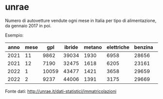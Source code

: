 # unrae
Numero di autovetture vendute ogni mese in Italia per tipo di alimentazione, da gennaio 2017 in poi.

Esempio:

|anno|mese|gpl|ibride|metano|elettriche|benzina|diesel|idrogeno|totale
|-|-|-|-|-|-|-|-|-|-|
2021|11|9862|39034|1930|6958|28656|20247|3|106690
2021|12|7190|32475|1618|6205|23161|18318|4|88971
2022|1|10059|43477|1421|3658|29659|20734|0|109008
2022|2|9237|44006|1391|3175|29669|25040|0|112518

Fonte dati: http://unrae.it/dati-statistici/immatricolazioni
